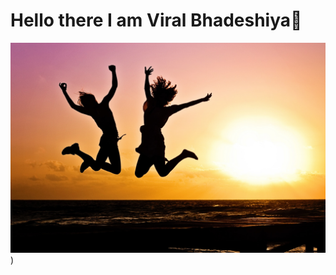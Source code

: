 # Hello there I am Viral Bhadeshiya👋

![](https://github.com/danier-955/DAPC/blob/master/public/img/sin-galeria.jpg))







